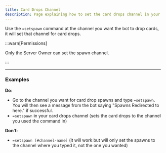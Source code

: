 ```yaml
---
title: Card Drops Channel
description: Page explaining how to set the card drops channel in your server.
---
```


Use the `=setspawn` command at the channel you want the bot to drop cards, it will set that channel for card drops.

:::warn[Permissions]

Only the Server Owner can set the spawn channel.

:::

---

### Examples

**Do**:  
- Go to the channel you want for card drop spawns and type `=setspawn`. You will then see a message from the bot saying "Spawns Redirected to here." if successful.  
- `=setspawn` in your card drops channel (sets the card drops to the channel you used the command in)

**Don't**:
- `=setspawn [#channel-name]` (it will work but will only set the spawns to the channel where you typed it, not the one you wanted)  
